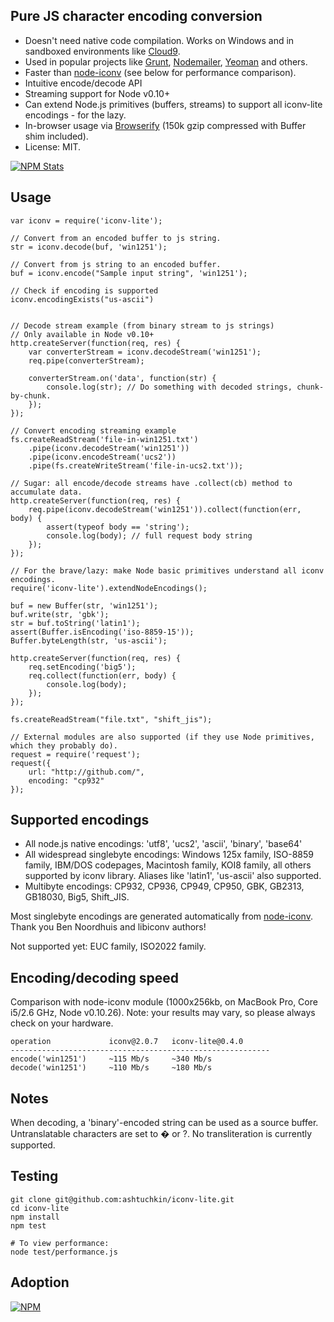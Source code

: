 ## Pure JS character encoding conversion

<!-- [![Build Status](https://secure.travis-ci.org/ashtuchkin/iconv-lite.png?branch=master)](http://travis-ci.org/ashtuchkin/iconv-lite) -->

 * Doesn't need native code compilation. Works on Windows and in sandboxed environments like [Cloud9](http://c9.io).
 * Used in popular projects like [Grunt](http://gruntjs.com/), [Nodemailer](http://www.nodemailer.com/), [Yeoman](http://yeoman.io/) and others.
 * Faster than [node-iconv](https://github.com/bnoordhuis/node-iconv) (see below for performance comparison).
 * Intuitive encode/decode API
 * Streaming support for Node v0.10+
 * Can extend Node.js primitives (buffers, streams) to support all iconv-lite encodings - for the lazy.
 * In-browser usage via [Browserify](https://github.com/substack/node-browserify) (150k gzip compressed with Buffer shim included).
 * License: MIT.

[![NPM Stats](https://nodei.co/npm/iconv-lite.png?downloads=true)](https://npmjs.org/packages/iconv-lite/)

## Usage

    var iconv = require('iconv-lite');
    
    // Convert from an encoded buffer to js string.
    str = iconv.decode(buf, 'win1251');
    
    // Convert from js string to an encoded buffer.
    buf = iconv.encode("Sample input string", 'win1251');

    // Check if encoding is supported
    iconv.encodingExists("us-ascii")


    // Decode stream example (from binary stream to js strings)
    // Only available in Node v0.10+
    http.createServer(function(req, res) {
        var converterStream = iconv.decodeStream('win1251');
        req.pipe(converterStream);

        converterStream.on('data', function(str) {
            console.log(str); // Do something with decoded strings, chunk-by-chunk.
        });
    });

    // Convert encoding streaming example
    fs.createReadStream('file-in-win1251.txt')
        .pipe(iconv.decodeStream('win1251'))
        .pipe(iconv.encodeStream('ucs2'))
        .pipe(fs.createWriteStream('file-in-ucs2.txt'));

    // Sugar: all encode/decode streams have .collect(cb) method to accumulate data.
    http.createServer(function(req, res) {
        req.pipe(iconv.decodeStream('win1251')).collect(function(err, body) {
            assert(typeof body == 'string');
            console.log(body); // full request body string
        });
    });

    // For the brave/lazy: make Node basic primitives understand all iconv encodings.
    require('iconv-lite').extendNodeEncodings();

    buf = new Buffer(str, 'win1251');
    buf.write(str, 'gbk');
    str = buf.toString('latin1');
    assert(Buffer.isEncoding('iso-8859-15'));
    Buffer.byteLength(str, 'us-ascii');

    http.createServer(function(req, res) {
        req.setEncoding('big5');
        req.collect(function(err, body) {
            console.log(body);
        });
    });

    fs.createReadStream("file.txt", "shift_jis");

    // External modules are also supported (if they use Node primitives, which they probably do).
    request = require('request');
    request({
        url: "http://github.com/", 
        encoding: "cp932"
    });
    

## Supported encodings

 *  All node.js native encodings: 'utf8', 'ucs2', 'ascii', 'binary', 'base64'
 *  All widespread singlebyte encodings: Windows 125x family, ISO-8859 family, 
    IBM/DOS codepages, Macintosh family, KOI8 family, all others supported by iconv library. 
    Aliases like 'latin1', 'us-ascii' also supported.
 *  Multibyte encodings: CP932, CP936, CP949, CP950, GBK, GB2313, GB18030, Big5, Shift_JIS.

Most singlebyte encodings are generated automatically from [node-iconv](https://github.com/bnoordhuis/node-iconv). Thank you Ben Noordhuis and libiconv authors!

Not supported yet: EUC family, ISO2022 family.


## Encoding/decoding speed

Comparison with node-iconv module (1000x256kb, on MacBook Pro, Core i5/2.6 GHz, Node v0.10.26). 
Note: your results may vary, so please always check on your hardware.

    operation             iconv@2.0.7   iconv-lite@0.4.0
    ----------------------------------------------------------
    encode('win1251')     ~115 Mb/s     ~340 Mb/s
    decode('win1251')     ~110 Mb/s     ~180 Mb/s


## Notes

When decoding, a 'binary'-encoded string can be used as a source buffer.  
Untranslatable characters are set to � or ?. No transliteration is currently supported.

## Testing

    git clone git@github.com:ashtuchkin/iconv-lite.git
    cd iconv-lite
    npm install
    npm test
    
    # To view performance:
    node test/performance.js

## Adoption
[![NPM](https://nodei.co/npm-dl/iconv-lite.png)](https://nodei.co/npm/iconv-lite/)

